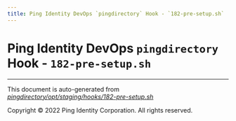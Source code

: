 ```yaml
---
title: Ping Identity DevOps `pingdirectory` Hook - `182-pre-setup.sh`
---
```


# Ping Identity DevOps `pingdirectory` Hook - `182-pre-setup.sh`

---
This document is auto-generated from _[pingdirectory/opt/staging/hooks/182-pre-setup.sh](https://github.com/pingidentity/pingidentity-docker-builds/blob/master/pingdirectory/opt/staging/hooks/182-pre-setup.sh)_

Copyright © 2022 Ping Identity Corporation. All rights reserved.
